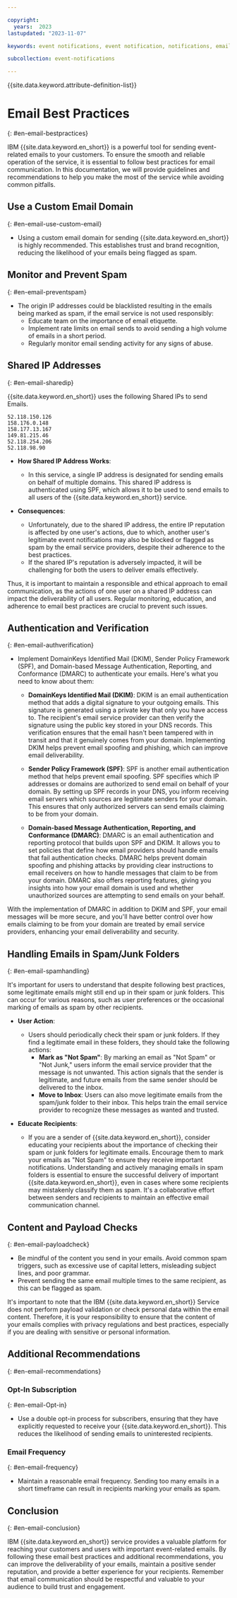 ```yaml
---

copyright:
  years:  2023
lastupdated: "2023-11-07"

keywords: event notifications, event notification, notifications, email, custom domain, best practices

subcollection: event-notifications

---
```


{{site.data.keyword.attribute-definition-list}}

# Email Best Practices
{: #en-email-bestpractices}

IBM {{site.data.keyword.en_short}} is a powerful tool for sending event-related emails to your customers. To ensure the smooth and reliable operation of the service, it is essential to follow best practices for email communication. In this documentation, we will provide guidelines and recommendations to help you make the most of the service while avoiding common pitfalls.

## Use a Custom Email Domain
{: #en-email-use-custom-email}

- Using a custom email domain for sending {{site.data.keyword.en_short}} is highly recommended. This establishes trust and brand recognition, reducing the likelihood of your emails being flagged as spam.

## Monitor and Prevent Spam
{: #en-email-preventspam}

- The origin IP addresses could be blacklisted resulting in the emails being marked as spam, if the email service is not used responsibly:
  - Educate team on the importance of email etiquette.
  - Implement rate limits on email sends to avoid sending a high volume of emails in a short period.
  - Regularly monitor email sending activity for any signs of abuse.
  
## Shared IP Addresses
{: #en-email-sharedip}

{{site.data.keyword.en_short}} uses the following  Shared IPs to send Emails.
```
52.118.150.126
158.176.0.148
158.177.13.167
149.81.215.46
52.118.254.206
52.118.98.90
```
- **How Shared IP Address Works**:
    - In this service, a single IP address is designated for sending emails on behalf of multiple domains. This shared IP address is authenticated using SPF, which allows it to be used to send emails to all users of the {{site.data.keyword.en_short}} service.
    
 - **Consequences**:
    - Unfortunately, due to the shared IP address, the entire IP reputation is affected by one user's actions, due to which, another user's legitimate event notifications may also be blocked or flagged as spam by the email service providers, despite their adherence to the best practices.
    - If the shared IP's reputation is adversely impacted, it will be challenging for both the users to deliver emails effectively.

Thus, it is important to maintain a responsible and ethical approach to email communication, as the actions of one user on a shared IP address can impact the deliverability of all users. Regular monitoring, education, and adherence to email best practices are crucial to prevent such issues.

## Authentication and Verification
{: #en-email-authverification}

- Implement DomainKeys Identified Mail (DKIM), Sender Policy Framework (SPF), and Domain-based Message Authentication, Reporting, and Conformance (DMARC) to authenticate your emails. Here's what you need to know about them:
  
  - **DomainKeys Identified Mail (DKIM)**: DKIM is an email authentication method that adds a digital signature to your outgoing emails. This signature is generated using a private key that only you have access to. The recipient's email service provider can then verify the signature using the public key stored in your DNS records. This verification ensures that the email hasn't been tampered with in transit and that it genuinely comes from your domain. Implementing DKIM helps prevent email spoofing and phishing, which can improve email deliverability.

  - **Sender Policy Framework (SPF)**: SPF is another email authentication method that helps prevent email spoofing. SPF specifies which IP addresses or domains are authorized to send email on behalf of your domain. By setting up SPF records in your DNS, you inform receiving email servers which sources are legitimate senders for your domain. This ensures that only authorized servers can send emails claiming to be from your domain.
  
  - **Domain-based Message Authentication, Reporting, and Conformance (DMARC)**: DMARC is an email authentication and reporting protocol that builds upon SPF and DKIM. It allows you to set policies that define how email providers should handle emails that fail authentication checks. DMARC helps prevent domain spoofing and phishing attacks by providing clear instructions to email receivers on how to handle messages that claim to be from your domain. DMARC also offers reporting features, giving you insights into how your email domain is used and whether unauthorized sources are attempting to send emails on your behalf.
  
With the implementation of DMARC in addition to DKIM and SPF, your email messages will be more secure, and you'll have better control over how emails claiming to be from your domain are treated by email service providers, enhancing your email deliverability and security.

 ## Handling Emails in Spam/Junk Folders
 {: #en-email-spamhandling}
 
It's important for users to understand that despite following best practices, some legitimate emails might still end up in their spam or junk folders. This can occur for various reasons, such as user preferences or the occasional marking of emails as spam by other recipients.

  - **User Action**:
    - Users should periodically check their spam or junk folders. If they find a legitimate email in these folders, they should take the following actions:
      - **Mark as "Not Spam"**: By marking an email as "Not Spam" or "Not Junk," users inform the email service provider that the message is not unwanted. This action signals that the sender is legitimate, and future emails from the same sender should be delivered to the inbox.
      - **Move to Inbox**: Users can also move legitimate emails from the spam/junk folder to their inbox. This helps train the email service provider to recognize these messages as wanted and trusted.

  - **Educate Recipients**:
    - If you are a sender of {{site.data.keyword.en_short}}, consider educating your recipients about the importance of checking their spam or junk folders for legitimate emails. Encourage them to mark your emails as "Not Spam" to ensure they receive important notifications.
Understanding and actively managing emails in spam folders is essential to ensure the successful delivery of important {{site.data.keyword.en_short}}, even in cases where some recipients may mistakenly classify them as spam. It's a collaborative effort between senders and recipients to maintain an effective email communication channel.

## Content and Payload Checks
{: #en-email-payloadcheck}

- Be mindful of the content you send in your emails. Avoid common spam triggers, such as excessive use of capital letters, misleading subject lines, and poor grammar.
- Prevent sending the same email multiple times to the same recipient, as this can be flagged as spam.

It's important to note that the IBM {{site.data.keyword.en_short}} Service does not perform payload validation or check personal data within the email content. Therefore, it is your responsibility to ensure that the content of your emails complies with privacy regulations and best practices, especially if you are dealing with sensitive or personal information.

## Additional Recommendations
{: #en-email-recommendations}

### Opt-In Subscription
{: #en-email-Opt-in}

- Use a double opt-in process for subscribers, ensuring that they have explicitly requested to receive your {{site.data.keyword.en_short}}. This reduces the likelihood of sending emails to uninterested recipients.

### Email Frequency
{: #en-email-frequency}

- Maintain a reasonable email frequency. Sending too many emails in a short timeframe can result in recipients marking your emails as spam.

## Conclusion
{: #en-email-conclusion}

IBM {{site.data.keyword.en_short}} service provides a valuable platform for reaching your customers and users with important event-related emails. By following these email best practices and additional recommendations, you can improve the deliverability of your emails, maintain a positive sender reputation, and provide a better experience for your recipients. Remember that email communication should be respectful and valuable to your audience to build trust and engagement.
